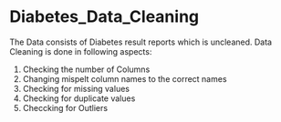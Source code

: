 # Diabetes_Data_Cleaning

The Data consists of Diabetes result reports which is uncleaned.
Data Cleaning is done in following aspects:
1. Checking the number of Columns
2. Changing mispelt column names to the correct names
3. Checking for missing values
4. Checking for duplicate values
5. Checcking for Outliers
